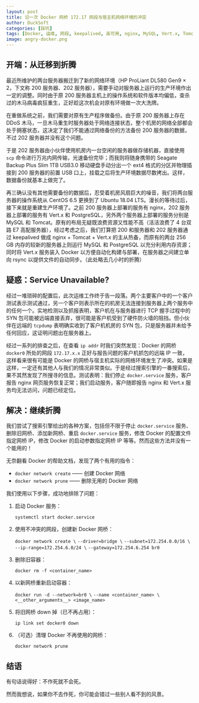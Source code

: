 ```yaml
---
layout: post
title: 记一次 Docker 网桥 172.17 网段与宿主机网络环境的冲突
author: DuckSoft
categories: [踩坑]
tags: [Docker, 运维, 网段, keepalived, 高可用, nginx, MySQL, Vert.x, Tomcat, Ubuntu, CentOS, PostgreSQL, rsync]
image: angry-docker.png
---
```


## 开端：从迁移到折腾

最近所维护的两台服务器搬迁到了新的网络环境（HP ProLiant DL580 Gen9 × 2，下文称 200 服务器、202 服务器），需要手动对服务器上运行的生产环境作出一定的调整。同时由于原 200 服务器主机上的操作系统和软件版本均偏低，查杀过的木马病毒疯狂重生，正好趁这次机会对原有环境做一次大洗牌。

在重做系统之前，我们需要对原有生产程序做备份。由于原 200 服务器上存在 DDoS 木马，一旦木马重生时服务器处于网络连接状态，整个机房的网络全部都会处于拥塞状态，这决定了我们不能通过网络备份的方法备份 200 服务器的数据，不过 202 服务器并没有这个问题。

于是 202 服务器由小伙伴使用机房内一台空闲的服务器做存储机器，直接使用 `scp` 命令进行万兆内网传输，光速备份完毕；而我则将随身携带的 Seagate Backup Plus Slim 1TB USB3.0 移动硬盘手动分出一个 ext4 格式的分区并物理插接到 200 服务器的前置 USB 口上，挂载之后将生产环境数据尽数拷出。这样，数据备份就基本上做完了。

再三确认没有其他需要备份的数据后，忍受着机房风扇巨大的噪音，我们将两台服务器的操作系统从 CentOS 6.5 更换到了 Ubuntu 18.04 LTS。漫长的等待过后，接下来就是重建生产环境了。之前 200 服务器上部署的服务有 nginx，202 服务器上部署的服务有 Vert.x 和 PostgreSQL，另外两个服务器上部署的服务分别是 MySQL 和 Tomcat。原有的布局无疑既浪费资源又性能不高（活活浪费了 4 台双路 E7 高配服务器），经过考虑之后，我们打算把 200 和服务器和 202 服务器通过 keepalived 做成 nginx + Tomcat + Vert.x 的主从热备，而原有的两台 256 GB 内存的较新的服务器上则运行 MySQL 和 PostgreSQL 以充分利用内存资源；同时将 Vert.x 服务装入 Docker 以方便自动化构建与部署，在服务器之间建立单向 rsync 以提供文件的自动同步。（此处略去几小时的折腾）

## 疑惑：Service Unavailable?

经过一堆琐碎的配置后，此次运维工作终于告一段落。两个主要客户中的一个客户测试表示测试通过，另一个客户则表示所在的机房无法连接到服务器上两个服务中的任何一个。实地检测以及抓报表明，客户机在与服务器进行 TCP 握手过程中的 SYN 包可能被远端直接丢弃，很可能是客户机受到了硬件防火墙的阻挡。但小伙伴在远端的 `tcpdump` 表明确实收到了客户机机房的 SYN 包，只是服务器并未给予任何回应，这证明问题出在服务器上。

经过一系列的排查之后，在查看 `ip addr` 时我们突然发现：Docker 的网桥 `docker0` 所处的网段 `172.17.x.x` 正好与报告问题的客户机抓包的远端 IP 一致，这样看来很有可能是 Docker 的网桥与宿主机实际的网络环境发生了冲突。如果是这样，一定还有其他人与我们的情况非常类似。于是经过搜索引擎的一番搜索后，果不其然发现了所搜寻的信息。测试表明：我们停止 `docker.service` 服务，客户报告 nginx 网页服务恢复正常；我们启动服务，客户随即报告 nginx 和 Vert.x 服务均无法访问，问题已经定位。

## 解决：继续折腾

我们尝试了搜索引擎给出的各种方案，包括但不限于停止 `docker.service` 服务、删除旧网桥、添加新网桥、重启 `docker.service` 服务，修改 Docker 的配置文件指定网桥 IP，修改 Docker 的启动参数指定网桥 IP 等等。然而这些方法并没有一个能用的！

无奈翻看 Docker 的帮助文档，发现了两个有用的指令：

* `docker network create` —— 创建 Docker 网络
* `docker network prune` —— 删除无用的 Docker 网络

我们使用以下步骤，成功地排除了问题：

1. 启动 Docker 服务：

   `systemctl start docker.service`

2. 使用不冲突的网段，创建新 Docker 网桥：

   `docker network create \`
   `--driver=bridge \`
   `--subnet=172.254.0.0/16 \`
   `--ip-range=172.254.6.0/24 \`
   `--gateway=172.254.6.254 br0`

3. 删除旧容器：

   `docker rm -f <container_name>`

4. 以新网桥重新启动容器：

   `docker run -d --network=br0 \`
   `--name <container_name> \`
   `<__other_arguments__> <image_name>`

5. 将旧网桥 down 掉（已不再占用）：

   `ip link set docker0 down`

6. （可选）清理 Docker 不再使用的网桥：

   `docker network prune`

## 结语

有句话说得好：不作死就不会死。

然而我想说，如果你不去作死，你可能会错过一些别人看不到的风景。

